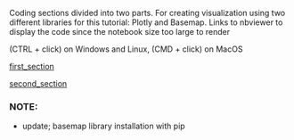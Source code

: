 Coding sections divided into two parts. For creating visualization using two different libraries for this tutorial: Plotly and Basemap.
Links to nbviewer to display the code since the notebook size too large to render

(CTRL + click) on Windows and Linux, (CMD + click) on MacOS

[first_section](https://nbviewer.org/github/sagarlimbu0/ARSET_2022_spring/blob/main/Different_sections/first_section_vol_1_single_file_example.ipynb)

[second_section](https://nbviewer.org/github/sagarlimbu0/OCO2-OCO3/blob/main/ARSET_/Different_sections/second_vol_1_single_file_example.ipynb)

### NOTE:
- update; basemap library installation with pip
